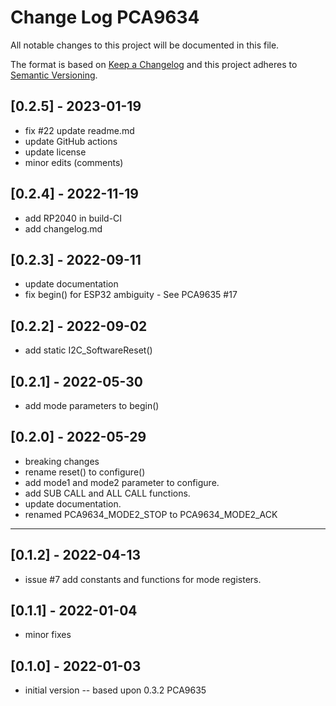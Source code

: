 # Change Log PCA9634

All notable changes to this project will be documented in this file.

The format is based on [Keep a Changelog](http://keepachangelog.com/)
and this project adheres to [Semantic Versioning](http://semver.org/).


## [0.2.5] - 2023-01-19
- fix #22 update readme.md
- update GitHub actions
- update license
- minor edits (comments)


## [0.2.4] - 2022-11-19
- add RP2040 in build-CI
- add changelog.md

## [0.2.3] - 2022-09-11
- update documentation
- fix begin() for ESP32 ambiguity - See PCA9635 #17

## [0.2.2] - 2022-09-02
- add static I2C_SoftwareReset()

## [0.2.1] - 2022-05-30
- add mode parameters to begin()

## [0.2.0] - 2022-05-29
- breaking changes
- rename reset() to configure()
- add mode1 and mode2 parameter to configure.
- add SUB CALL and ALL CALL functions.
- update documentation.
- renamed PCA9634_MODE2_STOP to PCA9634_MODE2_ACK

----

## [0.1.2] - 2022-04-13
- issue #7 add constants and functions for mode registers.

## [0.1.1] - 2022-01-04
- minor fixes

## [0.1.0] - 2022-01-03
- initial version -- based upon 0.3.2 PCA9635

